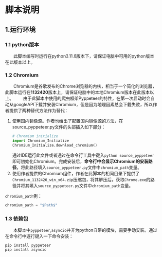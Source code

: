 # 脚本说明
## 1.运行环境
### 1.1 python版本
&nbsp;&nbsp;&nbsp;&nbsp;&nbsp;&nbsp;&nbsp;此脚本编写时运行在python3.11.6版本下，请保证电脑中可用的python版本在此版本以上。
### 1.2 Chromium
&nbsp;&nbsp;&nbsp;&nbsp;&nbsp;&nbsp;&nbsp;Chromium是谷歌发布的Chrome浏览器的内核，相当于一个简化的浏览器，此脚本运行在**1132420**版本上，请保证电脑中的本地Chromium版本在此版本以上。
&nbsp;&nbsp;&nbsp;&nbsp;&nbsp;&nbsp;&nbsp;由于此脚本中使用的爬虫框架Pyppeteer的特性，在第一次启动时会自动从googleAPI下载并安装Chromium，但是因为地理因素总会下载失败，所以作者提供了两种替代方法作为替代：
1. 使用国内镜像源。作者也给出了配置国内镜像源的方法，在source_pyppeteer.py文件的头部插入如下部分：
    ```python
    # Chromium initialize
    import Chromium_Initialize
    Chromium_Initialize.download_chromium()
    ```
    通过IDE运行此文件或者通过在命令行工具中键入`python source_pyppeteer`即可初始化Chromium。完成安装后，**命令行中会显示Chromium的安装路径**，将此路径填入`source_pyppeteer.py`文件中`chromium_path`变量。
2. 使用作者提供的Chromium组件，作者在此脚本的相同目录下提供了`Chromium_1132420_win_x64.zip`压缩包，将其解压后，获取`Chrome.exe`的路径并将其填入`source_pyppeteer.py`文件中`chromium_path`变量。

`chromium_path`例：
```python
chromium_path = "$Path$"
```
### 1.3 依赖包
&nbsp;&nbsp;&nbsp;&nbsp;&nbsp;&nbsp;&nbsp;本脚本中`pyppeteer`,`asyncio`并非为python自带的模块，需要手动安装。通过在命令行中逐行键入一下命令安装：
```
pip install pyppeteer
pip install asyncio
```
